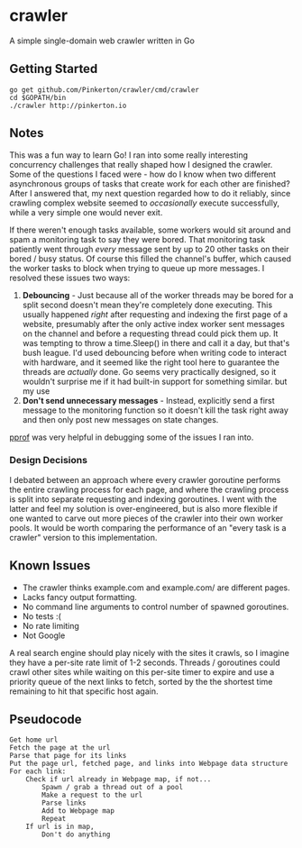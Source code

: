 # crawler


A simple single-domain web crawler written in Go

## Getting Started

````
go get github.com/Pinkerton/crawler/cmd/crawler
cd $GOPATH/bin
./crawler http://pinkerton.io
````


## Notes

This was a fun way to learn Go! I ran into some really interesting concurrency challenges 
that really shaped how I designed the crawler. Some of the questions I faced were - how do I know when two different 
asynchronous groups of tasks that create work for each other are finished? After I answered that, my next question
regarded how to do it reliably, since crawling complex website seemed to *occasionally* execute successfully, while a very
simple one would never exit. 

If there weren't enough tasks available, some workers would sit around and spam a monitoring task to say they were bored. 
That monitoring task patiently went through *every* message sent by up to 20 other tasks on their bored / busy status. 
Of course this filled the channel's buffer, which caused the worker tasks to block when trying to queue up more messages. I resolved these issues two ways:

1. **Debouncing** - Just because all of the worker threads may be bored for a split second doesn't mean they're completely done executing. This usually happened *right* after requesting and indexing the first page of a website, presumably after the only active index worker sent messages on the channel and before a requesting thread could pick them up. It was tempting to throw a time.Sleep()
 in there and call it a day, but that's bush league. I'd used debouncing before when writing code to interact with hardware, and it seemed like the right tool here to guarantee the threads are *actually* done. Go seems very practically designed, so it wouldn't surprise me if it had built-in support for something similar.
 but my use
2. **Don't send unnecessary messages** - Instead, explicitly send a first message to the monitoring function so it doesn't kill the
task right away and then only post new messages on state changes.

[pprof](https://golang.org/pkg/net/http/pprof/) was very helpful in debugging some of the issues I ran into.

### Design Decisions

I debated between an approach where every crawler goroutine performs the entire crawling process for each page,
and where the crawling process is split into separate requesting and indexing goroutines. I went with the latter and feel my solution
is over-engineered, but is also more flexible if one wanted to carve out more pieces of the crawler into their own worker pools.
It would be worth comparing the performance of an "every task is a crawler" version to this implementation.

## Known Issues

 * The crawler thinks example.com and example.com/ are different pages.
 * Lacks fancy output formatting.
 * No command line arguments to control number of spawned goroutines.
 * No tests :(
 * No rate limiting
 * Not Google


A real search engine should play nicely with the sites it crawls, so I imagine they have a per-site rate limit of 
1-2 seconds. Threads / goroutines could crawl other sites while waiting on this per-site timer to expire and use a 
priority queue of the next links to fetch, sorted by the the shortest time remaining to hit that specific host again.

## Pseudocode

````
Get home url
Fetch the page at the url
Parse that page for its links
Put the page url, fetched page, and links into Webpage data structure
For each link:
    Check if url already in Webpage map, if not...
        Spawn / grab a thread out of a pool
        Make a request to the url
        Parse links
        Add to Webpage map
        Repeat
    If url is in map,
        Don't do anything
````
